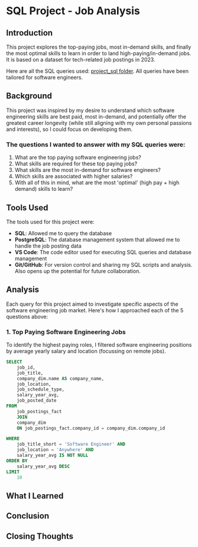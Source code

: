 # SQL Project - Job Analysis

## Introduction
This project explores the top-paying jobs, most in-demand skills, and finally the most optimal skills to learn in order to land high-paying/in-demand jobs. It is based on a dataset for tech-related job postings in 2023.

Here are all the SQL queries used: [project_sql folder](/project_sql/). All queries have been tailored for software engineers.

## Background
This project was inspired by my desire to understand which software engineering skills are best paid, most in-demand, and potentially offer the greatest career longevity (while still aligning with my own personal passions and interests), so I could focus on developing them.

### The questions I wanted to answer with my SQL queries were:
1. What are the top paying software engineering jobs?
2. What skills are required for these top paying jobs?
3. What skills are the most in-demand for software engineers?
4. Which skills are associated with higher salaries?
5. With all of this in mind, what are the most 'optimal' (high pay + high demand) skills to learn?

## Tools Used
The tools used for this project were:
- **SQL**: Allowed me to query the database
- **PostgreSQL**: The database management system that allowed me to handle the job posting data
- **VS Code**: The code editor used for executing SQL queries and database management
- **Git/GitHub**: For version control and sharing my SQL scripts and analysis. Also opens up the potential for future collaboration.

## Analysis
Each query for this project aimed to investigate specific aspects of the software engineering job market. Here's how I approached each of the 5 questions above:

### 1. Top Paying Software Engineering Jobs
To identify the highest paying roles, I filtered software engineering positions by average yearly salary and location (focussing on remote jobs).

```sql
SELECT
    job_id,
    job_title,
    company_dim.name AS company_name,
    job_location,
    job_schedule_type,
    salary_year_avg,
    job_posted_date
FROM
    job_postings_fact
    JOIN
    company_dim
    ON job_postings_fact.company_id = company_dim.company_id

WHERE
    job_title_short = 'Software Engineer' AND
    job_location = 'Anywhere' AND
    salary_year_avg IS NOT NULL
ORDER BY
    salary_year_avg DESC
LIMIT
    10
```

## What I Learned

## Conclusion

## Closing Thoughts
